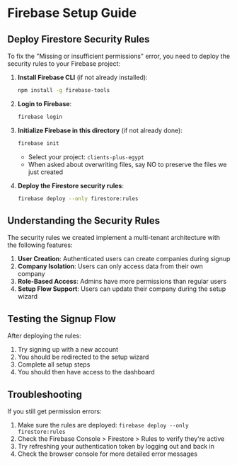# Firebase Setup Guide

## Deploy Firestore Security Rules

To fix the "Missing or insufficient permissions" error, you need to deploy the security rules to your Firebase project:

1. **Install Firebase CLI** (if not already installed):
   ```bash
   npm install -g firebase-tools
   ```

2. **Login to Firebase**:
   ```bash
   firebase login
   ```

3. **Initialize Firebase in this directory** (if not already done):
   ```bash
   firebase init
   ```
   - Select your project: `clients-plus-egypt`
   - When asked about overwriting files, say NO to preserve the files we just created

4. **Deploy the Firestore security rules**:
   ```bash
   firebase deploy --only firestore:rules
   ```

## Understanding the Security Rules

The security rules we created implement a multi-tenant architecture with the following features:

1. **User Creation**: Authenticated users can create companies during signup
2. **Company Isolation**: Users can only access data from their own company
3. **Role-Based Access**: Admins have more permissions than regular users
4. **Setup Flow Support**: Users can update their company during the setup wizard

## Testing the Signup Flow

After deploying the rules:

1. Try signing up with a new account
2. You should be redirected to the setup wizard
3. Complete all setup steps
4. You should then have access to the dashboard

## Troubleshooting

If you still get permission errors:

1. Make sure the rules are deployed: `firebase deploy --only firestore:rules`
2. Check the Firebase Console > Firestore > Rules to verify they're active
3. Try refreshing your authentication token by logging out and back in
4. Check the browser console for more detailed error messages